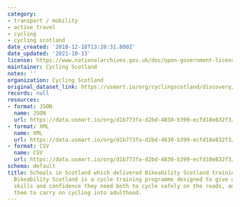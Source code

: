 ```yaml
---
category:
- transport / mobility
- active travel
- cycling
- cycling scotland
date_created: '2018-12-18T13:28:31.800Z'
date_updated: '2021-10-13'
license: https://www.nationalarchives.gov.uk/doc/open-government-licence/version/3/
maintainer: Cycling Scotland
notes: ''
organization: Cycling Scotland
original_dataset_link: https://usmart.io/org/cyclingscotland/discovery/discovery-view-detail/c2dac095-6b06-495f-8531-dec6c0b27dc2
records: null
resources:
- format: JSON
  name: JSON
  url: https://data.usmart.io/org/d1b773fa-d2bd-4830-b399-ecfd18e832f3/resource?resourceGUID=52ac5039-7ff4-44f0-8e41-708c0e2eb1de
- format: XML
  name: XML
  url: https://data.usmart.io/org/d1b773fa-d2bd-4830-b399-ecfd18e832f3/resource?resourceGUID=71dd3758-e670-43a4-9623-7d4ced6277de
- format: CSV
  name: CSV
  url: https://data.usmart.io/org/d1b773fa-d2bd-4830-b399-ecfd18e832f3/resource?resourceGUID=b64cd424-bba7-40fc-b3ff-0170e6be5b47
schema: default
title: Schools in Scotland which delivered Bikeability Scotland training in 2017/18.
  Bikeability Scotland is a cycle training programme designed to give children the
  skills and confidence they need both to cycle safely on the roads, and to encourage
  them to carry on cycling into adulthood.
---
```

